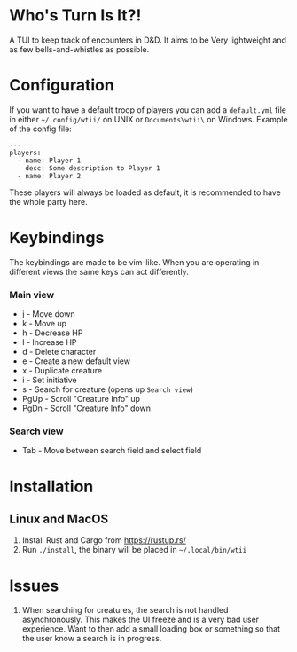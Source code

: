 # Who's Turn Is It?!
A TUI to keep track of encounters in D&D. It aims to be Very lightweight and as few bells-and-whistles as possible.

# Configuration
If you want to have a default troop of players you can add a `default.yml` file in either `~/.config/wtii/` on UNIX or
`Documents\wtii\` on Windows. Example of the config file:

```
---
players:
  - name: Player 1
    desc: Some description to Player 1
  - name: Player 2
```

These players will always be loaded as default, it is recommended to have the whole party here.

# Keybindings
The keybindings are made to be vim-like. When you are operating in different views the same keys can act differently.

### Main view

- j - Move down
- k - Move up
- h - Decrease HP
- l - Increase HP
- d - Delete character
- e - Create a new default view
- x - Duplicate creature
- i - Set initiative
- s - Search for creature (opens up `Search view`)
- PgUp - Scroll "Creature Info" up
- PgDn - Scroll "Creature Info" down

### Search view

- Tab - Move between search field and select field

# Installation
## Linux and MacOS
1. Install Rust and Cargo from https://rustup.rs/
2. Run `./install`, the binary will be placed in `~/.local/bin/wtii`

# Issues
1. When searching for creatures, the search is not handled asynchronously. This makes the UI freeze and is a very bad
user experience. Want to then add a small loading box or something so that the user know a search is in progress.
